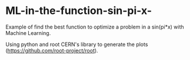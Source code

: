 # ML-in-the-function-sin-pi-x-
Example of find the best function to optimize a problem in a sin(pi*x) with Machine Learning.

Using python and root CERN's library to generate the plots (https://github.com/root-project/root).
